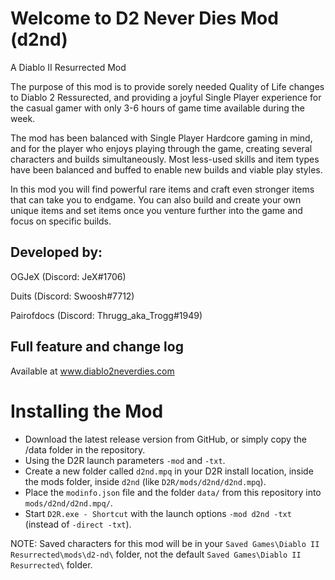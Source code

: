 # Welcome to D2 Never Dies Mod (d2nd)
A Diablo II Resurrected Mod

The purpose of this mod is to provide sorely needed Quality of Life changes to Diablo 2 Ressurected, and providing a joyful Single Player experience for the casual gamer with only 3-6 hours of game time available during the week.

The mod has been balanced with Single Player Hardcore gaming in mind, and for the player who enjoys playing through the game, creating several characters and builds simultaneously. 
Most less-used skills and item types have been balanced and buffed to enable new builds and viable play styles. 

In this mod you will find powerful rare items and craft even stronger items that can take you to endgame. You can also build and create your own unique items and set items once you venture further into the game and focus on specific builds. 

## Developed by:

OGJeX (Discord: JeX#1706)

Duits (Discord: Swoosh#7712)

Pairofdocs (Discord: Thrugg_aka_Trogg#1949)

## Full feature and change log

Available at www.diablo2neverdies.com

# Installing the Mod

- Download the latest release version from GitHub, or simply copy the /data folder in the repository.
- Using the D2R launch parameters `-mod` and `-txt`.  
- Create a new folder called `d2nd.mpq` in your D2R install location, inside the mods folder, inside `d2nd` (like `D2R/mods/d2nd/d2nd.mpq`).
- Place the `modinfo.json` file and the folder `data/` from this repository into `mods/d2nd/d2nd.mpq/`.  
- Start `D2R.exe - Shortcut` with the launch options `-mod d2nd -txt` (instead of `-direct -txt`).  

NOTE: Saved characters for this mod will be in your `Saved Games\Diablo II Resurrected\mods\d2-nd\` folder, not the default `Saved Games\Diablo II Resurrected\` folder.
